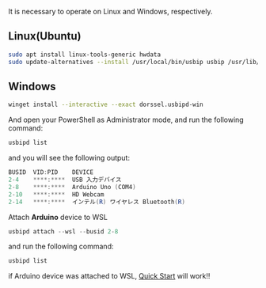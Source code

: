 It is necessary to operate on Linux and Windows, respectively.

## Linux(Ubuntu)

```bash
sudo apt install linux-tools-generic hwdata
sudo update-alternatives --install /usr/local/bin/usbip usbip /usr/lib/linux-tools/*-generic/usbip 20
```

## Windows

```bash
winget install --interactive --exact dorssel.usbipd-win
```

And open your PowerShell as Administrator mode, and run the following command:

```powershell
usbipd list
```

and you will see the following output:

```powershell
BUSID  VID:PID    DEVICE                                                        STATE
2-4    ****:****  USB 入力デバイス                                              Not attached
2-8    ****:****  Arduino Uno (COM4)                                           Not attached
2-10   ****:****  HD Webcam                                                    Not attached
2-14   ****:****  インテル(R) ワイヤレス Bluetooth(R)                           Not attached
```

Attach **Arduino** device to WSL

```powershell
usbipd attach --wsl --busid 2-8
```

and run the following command:

```powershell
usbipd list
```

if Arduino device was attached to WSL, [Quick Start](/docs/Getting%20Started/Quick%20Start) will work!!
